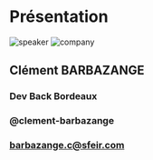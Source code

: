 <!-- .slide: class="speaker-slide" -->

# Présentation

![speaker](./assets/images/cba.png)
![company](./assets/images/logo-sfeir-blanc.png)

## Clément BARBAZANGE

### Dev Back Bordeaux

<!-- .element: class="icon-rule icon-first" -->

### @clement-barbazange

<!-- .element: class="icon-linkedin icon-second" -->

### barbazange.c@sfeir.com

<!-- .element: class="icon-mail icon-third" -->
